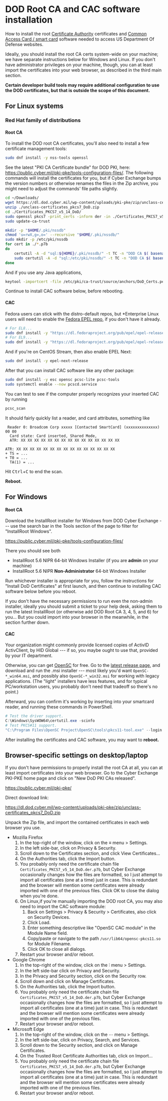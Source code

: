 # DOD Root CA and CAC software installation

How to install the root [Certificate Authority](https://en.wikipedia.org/wiki/Certificate_authority)
certificates and [Common Access Card / smart card](https://en.wikipedia.org/wiki/Smart_card)
software needed to access US Department Of Defense websites.

Ideally, you should install the root CA certs system-wide on your machine; we have separate instructions below for Windows and Linux.
If you don't have administrator privileges on your machine, though, you can at least import the certificates into your web browser, as described in the third main section.

**Certain developer build tools may require additional configuration to use the DOD certificates, but that is outside the scope of this document.**



## For Linux systems

### Red Hat family of distributions

#### Root CA

To install the DOD root CA certificates, you'll also need to install a few certificate management tools:

``` bash
sudo dnf install -y nss-tools openssl
```

See the latest "PKI CA Certificate bundle" for DOD PKI, here:
<https://public.cyber.mil/pki-pke/tools-configuration-files/>.
The following commands will install the certificates for you, but if Cyber Exchange bumps the version numbers or otherwise renames the files in the Zip archive, you might need to adjust the commands' file paths slightly.

``` bash
cd ~/Downloads/
wget https://dl.dod.cyber.mil/wp-content/uploads/pki-pke/zip/unclass-certificates_pkcs7_DoD.zip
unzip ./unclass-certificates_pkcs7_DoD.zip
cd ./Certificates_PKCS7_v5_14_DoD/
sudo openssl pkcs7 -print_certs -inform der -in ./Certificates_PKCS7_v5_14_DoD.der.p7b -out /etc/pki/ca-trust/source/anchors/DoD_Certs.pem
sudo update-ca-trust

mkdir -p "$HOME/.pki/nssdb"
chmod 'u=rwX,g=,o=' --recursive "$HOME/.pki/nssdb/"
sudo mkdir -p /etc/pki/nssdb
for cert in ./*.p7b
do
    certutil -A -d "sql:${HOME}/.pki/nssdb/" -t TC -n "DOD CA $( basename $cert .p7b )" -i "$cert"
    sudo certutil -A -d "sql:/etc/pki/nssdb/" -t TC -n "DOD CA $( basename $cert .p7b )" -i "$cert"
done
```

And if you use any Java applications,
``` bash
keytool -importcert -file /etc/pki/ca-trust/source/anchors/DoD_Certs.pem -cacerts -keypass changeit -storepass changeit -noprompt -alias dod-root-ca
```

Continue to install CAC software below, before rebooting.

#### CAC

Fedora users can stick with the distro-default repos, but \*Enterprise Linux users will need to enable the
[Fedora EPEL repo](https://docs.fedoraproject.org/en-US/epel/),
if you don't have it already.

``` bash
# For EL8...
sudo dnf install -y "https://dl.fedoraproject.org/pub/epel/epel-release-latest-8.noarch.rpm"
# For EL9...
sudo dnf install -y "https://dl.fedoraproject.org/pub/epel/epel-release-latest-9.noarch.rpm"
```

And if you're on CentOS Stream, then also enable EPEL Next:

``` bash
sudo dnf install -y epel-next-release
```

After that you can install CAC software like any other package:

``` bash
sudo dnf install -y esc opensc pcsc-lite pcsc-tools
sudo systemctl enable --now pcscd.service
```

You can test to see if the computer properly recognizes your inserted CAC by running
``` bash
pcsc_scan
```

It should fairly quickly list a reader, and card attributes, something like
```
 Reader 0: Broadcom Corp xxxxx [Contacted SmartCard] (xxxxxxxxxxxxxx) 00 00
  Card state: Card inserted, Shared Mode,
  ATR: XX XX XX XX XX XX XX XX XX XX XX XX XX XX XX

ATR: XX XX XX XX XX XX XX XX XX XX XX XX XX XX XX
+ TS = ...
+ T0 = ...
  TA(1) = ...
```
Hit <kbd>Ctrl</kbd>+<kbd>C</kbd> to end the scan.

**Reboot.**



## For Windows

#### Root CA

Download the InstallRoot installer for Windows from DOD Cyber Exchange --- use the search bar in the Tools section of the page to filter for "InstallRoot Windows".

<https://public.cyber.mil/pki-pke/tools-configuration-files/>

There you should see both

- InstallRoot 5.6 NIPR 64-bit Windows Installer
  (if you are **admin** on your machine)
- InstallRoot 5.6 NIPR **Non-Administrator** 64-bit Windows Installer

Run whichever installer is appropriate for you, follow the instructions for "Install DoD Certificates" at first launch, and then continue to installing CAC software below before you reboot.

If you don't have the necessary permissions to run even the non-admin installer, ideally you should submit a ticket to your help desk, asking them to run the latest InstallRoot (or otherwise add DOD Root CA 3, 4, 5, and 6) for you...
But you could import into your browser in the meanwhile, in the section further down.

#### CAC

Your organization might commonly provide licensed copies of ActivID ActivClient, by HID Global --- if so, you maybe ought to use that, provided by your IT department.

Otherwise, you can get [OpenSC](https://github.com/OpenSC/OpenSC/wiki) for free.
Go to the [latest release page](https://github.com/OpenSC/OpenSC/releases/latest),
and download and run the .msi installer --- most likely you'd want `OpenSC-*_win64.msi`, and possibly also `OpenSC-*_win32.msi` for working with legacy applications.
(The "light" installers have less features, and for typical PC/workstation users, you probably don't need that tradeoff so there's no point.)

Afterward, you can confirm it's working by inserting into your smartcard reader, and running these commands in PowerShell.

``` powershell
# Test the driver support.
C:\Windows\SysWOW64\certutil.exe -scinfo
# Test PKCS#11 support.
"C:\Program Files\OpenSC Project\OpenSC\tools\pkcs11-tool.exe" --login --test
```

After installing the certificates and CAC software, you may want to **reboot.**



## Browser-specific settings on desktop/laptop

If you don't have permissions to properly install the root CA at all, you can at least import certificates into your web browser.
Go to the Cyber Exchange PKI-PKE home page and click on "New DoD PKI CAs released".

<https://public.cyber.mil/pki-pke/>

Direct download link:

<https://dl.dod.cyber.mil/wp-content/uploads/pki-pke/zip/unclass-certificates_pkcs7_DoD.zip>

Unpack the Zip file, and import the contained certificates in each web browser you use.

- Mozilla Firefox
    1. In the top-right of the window, click on the ≡ menu > Settings.
    1. In the left side-bar, click on Privacy & Security.
    1. Scroll down to the Certificates section, and click View Certificates...
    1. On the Authorities tab, click the Import button.
    1. You probably only need the certificate chain file `Certificates_PKCS7_v5_14_DoD.der.p7b`, but Cyber Exchange occasionally changes how the files are formatted, so I just attempt to import all certificates (one at a time) just in case.
       This is redundant and the browser will mention some certificates were already imported with one of the previous files.
       Click OK to close the dialog when you're done.
    1. On Linux,if you're manually importing the DOD root CA, you may also need to import the CAC software module:
        1. Back on Settings > Privacy & Security > Certificates, also click on Security Devices.
        1. Click Load.
        1. Enter something descriptive like "OpenSC CAC module" in the Module Name field.
        1. Copy/paste or navigate to the path `/usr/lib64/opensc-pkcs11.so` for Module Filename.
        1. Click OK to close all dialogs.
    1. Restart your browser and/or reboot.
- Google Chrome
    1. In the top-right of the window, click on the ⫶ menu > Settings.
    1. In the left side-bar click on Privacy and Security.
    1. In the Privacy and Security section, click on the Security row.
    1. Scroll down and click on Manage Certificates.
    1. On the Authorities tab, click the Import button.
    1. You probably only need the certificate chain file `Certificates_PKCS7_v5_14_DoD.der.p7b`, but Cyber Exchange occasionally changes how the files are formatted, so I just attempt to import all certificates (one at a time) just in case.
       This is redundant and the browser will mention some certificates were already imported with one of the previous files.
    1. Restart your browser and/or reboot.
- Microsoft Edge
    1. In the top-right of the window, click on the ⋯ menu > Settings.
    1. In the left side-bar, click on Privacy, Search, and Services.
    1. Scroll down to the Security section, and click on Manage Certificates.
    1. On the Trusted Root Certificate Authorities tab, click on Import...
    1. You probably only need the certificate chain file `Certificates_PKCS7_v5_14_DoD.der.p7b`, but Cyber Exchange occasionally changes how the files are formatted, so I just attempt to import all certificates (one at a time) just in case.
       This is redundant and the browser will mention some certificates were already imported with one of the previous files.
    1. Restart your browser and/or reboot.

